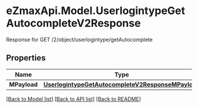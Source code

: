 # eZmaxApi.Model.UserlogintypeGetAutocompleteV2Response
Response for GET /2/object/userlogintype/getAutocomplete

## Properties

Name | Type | Description | Notes
------------ | ------------- | ------------- | -------------
**MPayload** | [**UserlogintypeGetAutocompleteV2ResponseMPayload**](UserlogintypeGetAutocompleteV2ResponseMPayload.md) |  | 

[[Back to Model list]](../README.md#documentation-for-models) [[Back to API list]](../README.md#documentation-for-api-endpoints) [[Back to README]](../README.md)

